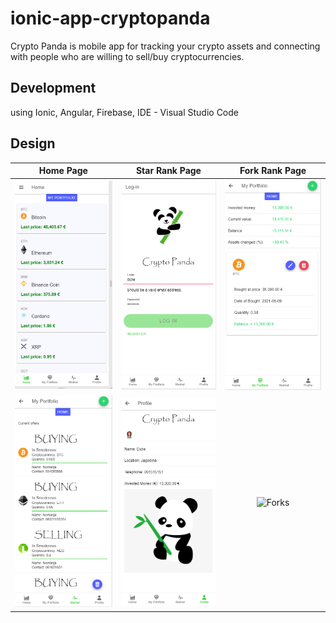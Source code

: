 # ionic-app-cryptopanda
Crypto Panda is mobile app for tracking your crypto assets and connecting with people who are willing to sell/buy cryptocurrencies. 


## Development

using Ionic, Angular, Firebase, IDE - Visual Studio Code

## Design

Home Page                  |  Star Rank Page           |  Fork Rank Page 
:-------------------------:|:-------------------------:|:-------------------------: 
<img src="cryptoPanda1.png" alt="Home" width="300">  |  <img src="cryptoPanda2.png" alt="Stars" width="300"> | <img src="cryptoPanda3.png" alt="Forks" width="300">
<img src="cryptoPanda4.png" alt="Home" width="300">  |  <img src="cryptoPanda5.png" alt="Stars" width="300"> | <img src="cryptoPanda6.png" alt="Forks" width="300">
